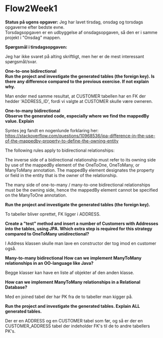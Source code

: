# Flow2Week1

**Status på ugens opgaver:**
Jeg har lavet tirsdag, onsdag og torsdags opgaverne efter bedste evne.  
Torsdagsopgaven er en udbyggelse af onsdagsopgaven, så den er i samme projekt i "Onsdag" mappen.

**Spørgsmål i tirsdagsopgaven:**

Jeg har ikke svaret på alting skriftligt, men her er de mest interessant spørgsmål/svar.

**One-to-one bidirectional  
Run the project and investigate the generated tables (the foreign key). Is there any difference compared to the previous exercise. If not explain why.**

Man ender med samme resultat, at CUSTOMER tabellen har en FK der hedder 'ADDRESS_ID', fordi vi valgte at CUSTOMER skulle være owneren.

**One-to-many bidirectional  
Observe the generated code, especially where we find the mappedBy value. Explain**

Syntes jeg fandt en nogenlunde forklaring her: https://stackoverflow.com/questions/10968536/jpa-difference-in-the-use-of-the-mappedby-property-to-define-the-owning-entity

The following rules apply to bidirectional relationships:

The inverse side of a bidirectional relationship must refer to its owning side by use of the mappedBy element of the OneToOne, OneToMany, or ManyToMany annotation. The mappedBy element designates the property or field in the entity that is the owner of the relationship.

The many side of one-to-many / many-to-one bidirectional relationships must be the owning side, hence the mappedBy element cannot be specified on the ManyToOne annotation.

**Run the project and investigate the generated tables (the foreign key).** 

To tabeller bliver oprettet, FK ligger i ADDRESS.

**Create a "test" method and insert a number of Customers with Addresses into the tables, using JPA. Which extra step is required for this strategy compared to OneToMany unidirectional?**

I Address klassen skulle man lave en constructor der tog imod en customer også.

**Many-to-many bidirectional
How can we implement ManyToMany relationships in an OO-language like Java?**

Begge klasser kan have en liste af objekter af den anden klasse.

**How can we implement ManyToMany relationships in a Relational Database?**

Med en joined tabel der har PK fra de to tabeller man kigger på.

**Run the project and investigate the generated tables. Explain ALL generated tables.**

Der er en ADDRESS og en CUSTOMER tabel som før, og så er der en CUSTOMER_ADDRESS tabel der indeholder FK's til de to andre tabellers PK's.



